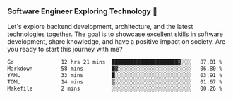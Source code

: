 ### Software Engineer Exploring Technology 🚀 

Let's explore backend development, architecture, and the latest technologies together. The goal is to showcase excellent skills in software development, share knowledge, and have a positive impact on society. Are you ready to start this journey with me?

<!--START_SECTION:waka-->

```txt
Go               12 hrs 21 mins  █████████████████████▓░░░   87.01 %
Markdown         58 mins         █▓░░░░░░░░░░░░░░░░░░░░░░░   06.80 %
YAML             33 mins         █░░░░░░░░░░░░░░░░░░░░░░░░   03.91 %
TOML             14 mins         ▒░░░░░░░░░░░░░░░░░░░░░░░░   01.67 %
Makefile         2 mins          ░░░░░░░░░░░░░░░░░░░░░░░░░   00.26 %
```

<!--END_SECTION:waka-->
